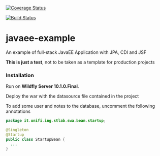 [![Coverage Status](https://coveralls.io/repos/github/NekoStark/javaee-example/badge.svg?branch=master)](https://coveralls.io/github/NekoStark/javaee-example?branch=master)

[![Build Status](https://travis-ci.org/NekoStark/javaee-example.svg?branch=master)](https://travis-ci.org/NekoStark/javaee-example)

# javaee-example
An example of full-stack JavaEE Application with JPA, CDI and JSF

**This is just a test**, not to be taken as a template for production projects

### Installation

Run on **Wildfly Server 10.1.0.Final**.

Deploy the war with the datasource file contained in the project

To add some user and notes to the database, uncomment the following annotations
```Java
package it.unifi.ing.stlab.swa.bean.startup;

@Singleton
@Startup
public class StartupBean {
  ...
}
```
